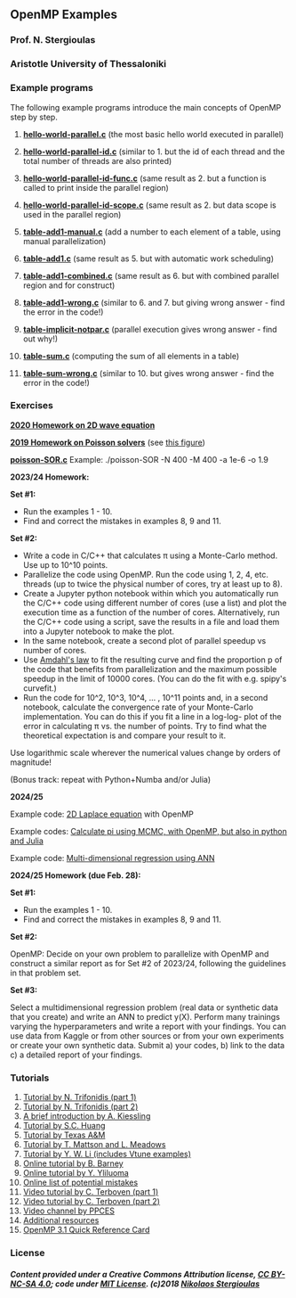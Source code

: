 ## OpenMP Examples
### Prof. N. Stergioulas
### Aristotle University of Thessaloniki


### Example programs

The following example programs introduce the main concepts of OpenMP step by step.


1. [**hello-world-parallel.c**](https://github.com/niksterg/openmp-course/blob/master/hello-world-parallel.c)  (the most basic hello world executed in parallel)

2. [**hello-world-parallel-id.c**](https://github.com/niksterg/openmp-course/blob/master/hello-world-parallel-id.c) (similar to 1. but the id of each thread and the total number of threads are also printed)

3. [**hello-world-parallel-id-func.c**](https://github.com/niksterg/openmp-course/blob/master/hello-world-parallel-id-func.c) (same result as 2. but a function is called to print inside the parallel region)

4. [**hello-world-parallel-id-scope.c**](https://github.com/niksterg/openmp-course/blob/master/hello-world-parallel-id-scope.c) (same result as 2. but data scope is used in the parallel region)

5. [**table-add1-manual.c**](https://github.com/niksterg/openmp-course/blob/master/table-add1-manual.c) (add a number to each element of a table, using manual parallelization)

6. [**table-add1.c**](https://github.com/niksterg/openmp-course/blob/master/table-add1.c) (same result as 5. but with automatic work scheduling)

7. [**table-add1-combined.c**](https://github.com/niksterg/openmp-course/blob/master/table-add1-combined.c) (same result as 6. but with combined parallel region and for construct)

8. [**table-add1-wrong.c**](https://github.com/niksterg/openmp-course/blob/master/table-add1-wrong.c) (similar to 6. and 7. but giving wrong answer - find the error in the code!)

9. [**table-implicit-notpar.c**](https://github.com/niksterg/openmp-course/blob/master/table-implicit-notpar.c) (parallel execution gives wrong answer - find out why!)

10. [**table-sum.c**](https://github.com/niksterg/openmp-course/blob/master/table-sum.c) (computing the sum of all elements in a table)

11. [**table-sum-wrong.c**](https://github.com/niksterg/openmp-course/blob/master/table-sum-wrong.c) (similar to 10. but gives wrong answer - find the error in the code!)

### Exercises

[**2020 Homework on 2D wave equation**](https://github.com/niksterg/openmp-course/blob/master/OpenMP-set-2020.pdf)

[**2019 Homework on Poisson solvers**](https://github.com/niksterg/openmp-course/blob/master/OpenMP-set-2019.pdf) (see [this figure](https://www.researchgate.net/profile/Chhote-Shah/publication/336512640/figure/fig2/AS:922552943792128@1596965170203/Red-Black-ordering-technique-and-implementation-of-the-SOR-algorithm-a-updating-the.png)) 

[**poisson-SOR.c**](https://github.com/niksterg/openmp-course/blob/master/poisson-SOR.c) Example: ./poisson-SOR -N 400 -M 400 -a 1e-6 -o 1.9


**2023/24 Homework:**

**Set #1:** 
- Run the examples 1 - 10. 
- Find and correct the mistakes in examples 8, 9 and 11.

**Set #2:** 

- Write a code in C/C++ that calculates π using a Monte-Carlo method. Use up to 10^10 points.
- Parallelize the code using OpenMP. Run the code using 1, 2, 4, etc. threads (up to twice the physical number of cores, try at least up to 8).
- Create a Jupyter python notebook within which you automatically run the C/C++ code using different number of cores (use a list) and plot the execution time as a function of the number of cores. Alternatively, run the C/C++ code using a script, save the results in a file and load them into a Jupyter notebook to make the plot.
- In the same notebook, create a second plot of parallel speedup vs number of cores.
- Use [Amdahl's law](https://en.wikipedia.org/wiki/Amdahl%27s_law) to fit the resulting curve and find the proportion p of the code that benefits from parallelization and the maximum possible speedup in the limit of 10000 cores. (You can do the fit with e.g. spipy's curvefit.)
- Run the code for 10^2, 10^3, 10^4, ... , 10^11 points and, in a second notebook, calculate the convergence rate of your Monte-Carlo implementation. You can do this if you fit a line in a log-log- plot of the error in calculating π vs. the number of points. Try to find what the theoretical expectation is and compare your result to it.

Use logarithmic scale wherever the numerical values change by orders of magnitude!

(Bonus track: repeat with Python+Numba and/or Julia)

**2024/25**

Example code: [2D Laplace equation](https://github.com/niksterg/openmp-course/blob/master/laplace2D.c) with OpenMP

Example codes: [Calculate pi using MCMC, with OpenMP, but also in python and Julia](https://github.com/niksterg/openmp-course/tree/master/pi_mc)

Example code: [Multi-dimensional regression using ANN](https://www.kaggle.com/code/nikolaosstergioulas/house-prices-ann)

**2024/25 Homework (due Feb. 28):**

**Set #1:** 
- Run the examples 1 - 10. 
- Find and correct the mistakes in examples 8, 9 and 11.

**Set #2:** 

OpenMP: Decide on your own problem to parallelize with OpenMP and construct a similar report as for Set #2 of 2023/24, following the guidelines in that problem set.

**Set #3:**

Select a multidimensional regression problem (real data or synthetic data that you create) and write an ANN to predict y(X). Perform many trainings varying the hyperparameters and write a report with your findings. You can use data from Kaggle or from other sources or from your own experiments or create your own synthetic data. Submit a) your codes, b) link to the data c) a detailed report of your findings.

### Tutorials

1. [Tutorial by N. Trifonidis (part 1)](http://www.astro.auth.gr/~niksterg/courses/progtools/1-OpenMP-tutorial.pdf) 
2. [Tutorial by N. Trifonidis (part 2)](http://www.astro.auth.gr/~niksterg/courses/progtools/2-OpenMP-tutorial.pdf) 
3. [A brief introduction by A. Kiessling](http://www.roe.ac.uk/ifa/postgrad/pedagogy/2009_kiessling.pdf)
4. [Tutorial by S.C. Huang](https://idre.ucla.edu/sites/default/files/intro-openmp-2013-02-11.pdf)
5. [Tutorial by Texas A&M](https://people.math.umass.edu/~johnston/PHI_WG_2014/OpenMPSlides_tamu_sc.pdf)
6. [Tutorial by T. Mattson and L. Meadows](http://www.openmp.org/wp-content/uploads/omp-hands-on-SC08.pdf)
7. [Tutorial by Y. W. Li (includes Vtune examples)](https://permalink.lanl.gov/object/tr?what=info:lanl-repo/lareport/LA-UR-20-23416) 
8. [Online tutorial by B. Barney](https://computing.llnl.gov/tutorials/openMP/)
9. [Online tutorial by Y. Yliluoma](https://bisqwit.iki.fi/story/howto/openmp/)
10. [Online list of potential mistakes](https://www.viva64.com/en/a/0054/)
11. [Video tutorial by C. Terboven (part 1)](https://www.youtube.com/watch?v=6FMn7M5jxrM)
12. [Video tutorial by C. Terboven (part 2)](https://www.youtube.com/watch?v=Whq28OaPW08)
13. [Video channel by PPCES](https://www.youtube.com/channel/UCtdrEoe46tD2IvJJRs_JH1A)
14. [Additional resources](https://www.openmp.org/resources/tutorials-articles/)
15. [OpenMP 3.1 Quick Reference Card](https://www.openmp.org//wp-content/uploads/OpenMP3.1-CCard.pdf)



### License

##### Content provided under a Creative Commons Attribution license, [CC BY-NC-SA 4.0](https://creativecommons.org/licenses/by-nc-sa/4.0/); code under [MIT License](https://opensource.org/licenses/MIT). (c)2018 [Nikolaos Stergioulas](http://www.astro.auth.gr/~niksterg/)

